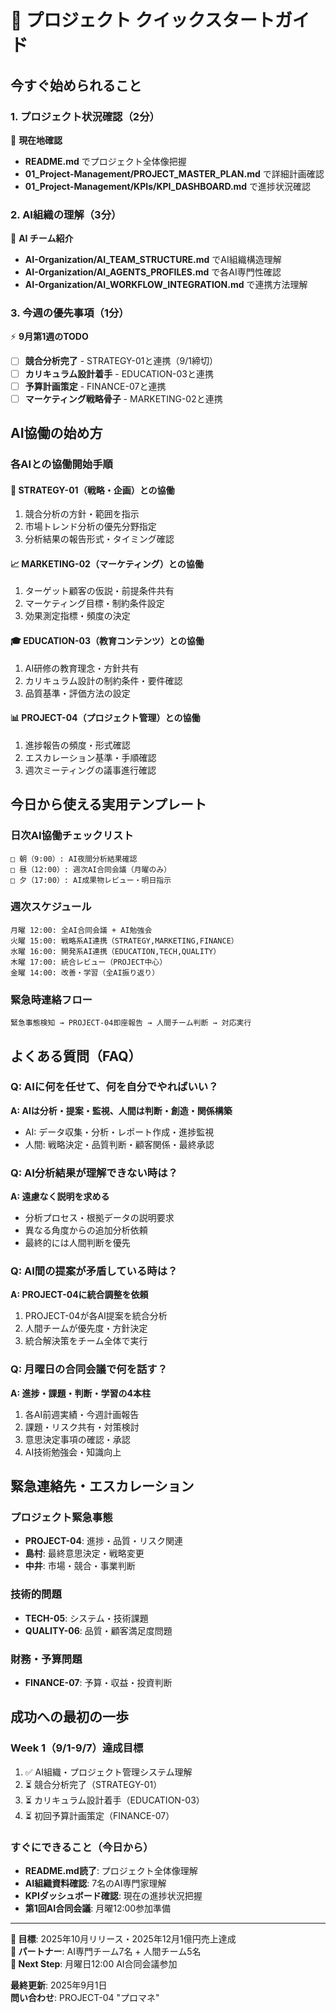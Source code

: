 # 🚀 プロジェクト クイックスタートガイド

## 今すぐ始められること

### 1. プロジェクト状況確認（2分）
📍 **現在地確認**
- **README.md** でプロジェクト全体像把握
- **01_Project-Management/PROJECT_MASTER_PLAN.md** で詳細計画確認
- **01_Project-Management/KPIs/KPI_DASHBOARD.md** で進捗状況確認

### 2. AI組織の理解（3分）
🤖 **AI チーム紹介**
- **AI-Organization/AI_TEAM_STRUCTURE.md** でAI組織構造理解
- **AI-Organization/AI_AGENTS_PROFILES.md** で各AI専門性確認
- **AI-Organization/AI_WORKFLOW_INTEGRATION.md** で連携方法理解

### 3. 今週の優先事項（1分）
⚡ **9月第1週のTODO**
- [ ] **競合分析完了** - STRATEGY-01と連携（9/1締切）
- [ ] **カリキュラム設計着手** - EDUCATION-03と連携
- [ ] **予算計画策定** - FINANCE-07と連携  
- [ ] **マーケティング戦略骨子** - MARKETING-02と連携

## AI協働の始め方

### 各AIとの協働開始手順

#### 🎯 STRATEGY-01（戦略・企画）との協働
1. 競合分析の方針・範囲を指示
2. 市場トレンド分析の優先分野指定
3. 分析結果の報告形式・タイミング確認

#### 📈 MARKETING-02（マーケティング）との協働  
1. ターゲット顧客の仮説・前提条件共有
2. マーケティング目標・制約条件設定
3. 効果測定指標・頻度の決定

#### 🎓 EDUCATION-03（教育コンテンツ）との協働
1. AI研修の教育理念・方針共有
2. カリキュラム設計の制約条件・要件確認
3. 品質基準・評価方法の設定

#### 📊 PROJECT-04（プロジェクト管理）との協働
1. 進捗報告の頻度・形式確認
2. エスカレーション基準・手順確認
3. 週次ミーティングの議事進行確認

## 今日から使える実用テンプレート

### 日次AI協働チェックリスト
```
□ 朝（9:00）: AI夜間分析結果確認
□ 昼（12:00）: 週次AI合同会議（月曜のみ）
□ 夕（17:00）: AI成果物レビュー・明日指示
```

### 週次スケジュール
```
月曜 12:00: 全AI合同会議 + AI勉強会
火曜 15:00: 戦略系AI連携（STRATEGY,MARKETING,FINANCE）
水曜 16:00: 開発系AI連携（EDUCATION,TECH,QUALITY）  
木曜 17:00: 統合レビュー（PROJECT中心）
金曜 14:00: 改善・学習（全AI振り返り）
```

### 緊急時連絡フロー
```
緊急事態検知 → PROJECT-04即座報告 → 人間チーム判断 → 対応実行
```

## よくある質問（FAQ）

### Q: AIに何を任せて、何を自分でやればいい？
**A: AIは分析・提案・監視、人間は判断・創造・関係構築**
- AI: データ収集・分析・レポート作成・進捗監視
- 人間: 戦略決定・品質判断・顧客関係・最終承認

### Q: AI分析結果が理解できない時は？  
**A: 遠慮なく説明を求める**
- 分析プロセス・根拠データの説明要求
- 異なる角度からの追加分析依頼
- 最終的には人間判断を優先

### Q: AI間の提案が矛盾している時は？
**A: PROJECT-04に統合調整を依頼**
1. PROJECT-04が各AI提案を統合分析
2. 人間チームが優先度・方針決定  
3. 統合解決策をチーム全体で実行

### Q: 月曜日の合同会議で何を話す？
**A: 進捗・課題・判断・学習の4本柱**
1. 各AI前週実績・今週計画報告
2. 課題・リスク共有・対策検討
3. 意思決定事項の確認・承認
4. AI技術勉強会・知識向上

## 緊急連絡先・エスカレーション

### プロジェクト緊急事態
- **PROJECT-04**: 進捗・品質・リスク関連
- **島村**: 最終意思決定・戦略変更
- **中井**: 市場・競合・事業判断

### 技術的問題
- **TECH-05**: システム・技術課題
- **QUALITY-06**: 品質・顧客満足度問題

### 財務・予算問題  
- **FINANCE-07**: 予算・収益・投資判断

## 成功への最初の一歩

### Week 1（9/1-9/7）達成目標
1. ✅ AI組織・プロジェクト管理システム理解
2. ⏳ 競合分析完了（STRATEGY-01）
3. ⏳ カリキュラム設計着手（EDUCATION-03）
4. ⏳ 初回予算計画策定（FINANCE-07）

### すぐにできること（今日から）
- **README.md読了**: プロジェクト全体像理解
- **AI組織資料確認**: 7名のAI専門家理解  
- **KPIダッシュボード確認**: 現在の進捗状況把握
- **第1回AI合同会議**: 月曜12:00参加準備

---

**🎯 目標**: 2025年10月リリース・2025年12月1億円売上達成  
**🤝 パートナー**: AI専門チーム7名 + 人間チーム5名  
**🚀 Next Step**: 月曜日12:00 AI合同会議参加

**最終更新**: 2025年9月1日  
**問い合わせ**: PROJECT-04 "プロマネ"
